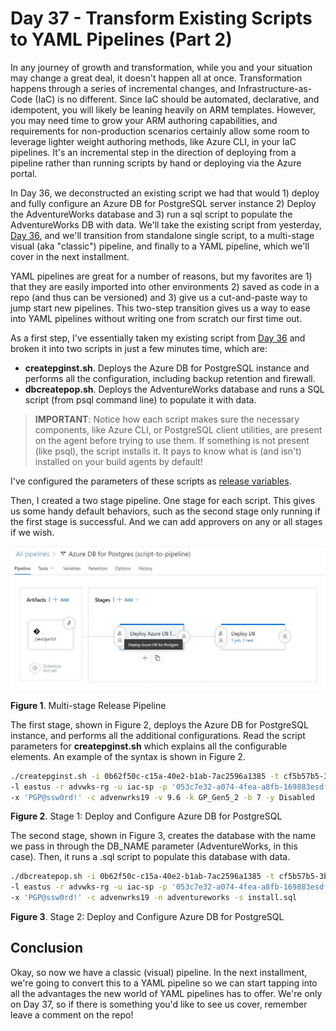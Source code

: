 # Day 37 - Transform Existing Scripts to YAML Pipelines (Part 2)

In any journey of growth and transformation, while you and your situation may change a great deal, it doesn't happen all at once. Transformation happens through a series of incremental changes, and Infrastructure-as-Code (IaC) is no different. Since IaC should be automated, declarative, and idempotent, you will likely be leaning heavily on ARM templates. However, you may need time to grow your ARM authoring capabilities, and requirements for non-production scenarios certainly allow some room to leverage lighter weight authoring methods, like Azure CLI, in your IaC pipelines. It's an incremental step in the direction of deploying from a pipeline rather than running scripts by hand or deploying via the Azure portal.

In Day 36, we deconstructed an existing script we had that would 1) deploy and fully configure an Azure DB for PostgreSQL server instance 2) Deploy the AdventureWorks database and 3) run a sql script to populate the AdventureWorks DB with data. We'll take the existing script from yesterday, [Day 36](https://github.com/starkfell/100DaysOfIaC/blob/master/articles/day.36.paas.db.postgres.md), and we'll transition from standalone single script, to a multi-stage visual (aka "classic") pipeline, and finally to a YAML pipeline, which we'll cover in the next installment.

YAML pipelines are great for a number of reasons, but my favorites are 1) that they are easily imported into other environments 2) saved as code in a repo (and thus can be versioned) and 3) give us a cut-and-paste way to jump start new pipelines. This two-step transition gives us a way to ease into YAML pipelines without writing one from scratch our first time out.

As a first step, I've essentially taken my existing script from [Day 36](https://github.com/starkfell/100DaysOfIaC/blob/master/articles/day.36.paas.db.postgres.md) and broken it into two scripts in just a few minutes time, which are:

- **createpginst.sh**. Deploys the Azure DB for PostgreSQL instance and performs all the configuration, including backup retention and firewall.
- **dbcreatepop.sh**. Deploys the AdventureWorks database and runs a SQL script (from psql command line) to populate it with data.

> **IMPORTANT**: Notice how each script makes sure the necessary components, like Azure CLI, or PostgreSQL client utilities, are present on the agent before trying to use them. If something is not present (like psql), the script installs it. It pays to know what is (and isn't) installed on your build agents by default!

I've configured the parameters of these scripts as [release variables](https://docs.microsoft.com/en-us/azure/devops/pipelines/release/variables?view=azure-devops&tabs=batch).

Then, I created a two stage pipeline. One stage for each script. This gives us some handy default behaviors, such as the second stage only running if the first stage is successful. And we can add approvers on any or all stages if we wish.  

![multi-stage release pipeline](fig1.multi.stage.rel.pipe.jpg)

**Figure 1**. Multi-stage Release Pipeline

The first stage, shown in Figure 2, deploys the Azure DB for PostgreSQL instance, and performs all the additional configurations. Read the script parameters for **createpginst.sh** which explains all the configurable elements. An example of the syntax is shown in Figure 2.

``` Bash
./createpginst.sh -i 0b62f50c-c15a-40e2-b1ab-7ac2596a1385 -t cf5b57b5-3bce-46f1-82b0-396341247726 \
-l eastus -r advwks-rg -u iac-sp -p '053c7e32-a074-4fea-a8fb-169883esdfwer' -d postgres \
-x 'PGP@ssw0rd!' -c advenwrks19 -v 9.6 -k GP_Gen5_2 -b 7 -y Disabled
```

**Figure 2**. Stage 1: Deploy and Configure Azure DB for PostgreSQL

The second stage, shown in Figure 3, creates the database with the name we pass in through the DB_NAME parameter (AdventureWorks, in this case). Then, it runs a .sql script to populate this database with data.

``` Bash
./dbcreatepop.sh -i 0b62f50c-c15a-40e2-b1ab-7ac2596a1385 -t cf5b57b5-3bce-46f1-82b0-396341247726 \
-l eastus -r advwks-rg -u iac-sp -p '053c7e32-a074-4fea-a8fb-169883esdfwer' -d postgres\
-x 'PGP@ssw0rd!' -c advenwrks19 -n adventureworks -s install.sql
```

**Figure 3**. Stage 2: Deploy and Configure Azure DB for PostgreSQL

## Conclusion  

Okay, so now we have a classic (visual) pipeline. In the next installment, we're going to convert this to a YAML pipeline so we can start tapping into all the advantages the new world of YAML pipelines has to offer. We're only on Day 37, so if there is something you'd like to see us cover, remember leave a comment on the repo!